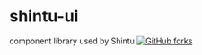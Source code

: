 # shintu-ui
component library used by Shintu
[![GitHub forks](https://img.shields.io/github/forks/MfundoVala/shintu-ui?style=social)](https://github.com/MfundoVala/shintu-ui/network)

